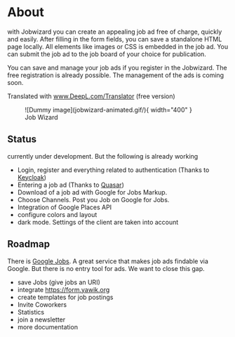 # About

with Jobwizard you can create an appealing job ad free of charge, quickly and easily. After filling in the form fields, you can save a standalone HTML page locally. All elements like images or CSS is embedded in the job ad. You can submit the job ad to the job board of your choice for publication.

You can save and manage your job ads if you register in the Jobwizard. The free registration is already possible.
The management of the ads is coming soon.

Translated with www.DeepL.com/Translator (free version)

<figure markdown>
  ![Dummy image](jobwizard-animated.gif/){ width="400" }
  <figcaption>Job Wizard</figcaption>
</figure>

## Status

currently under development. But the following is already working

* Login, register and everything related to authentication (Thanks to [Keycloak](https://www.keycloak.org/))
* Entering a job ad (Thanks to [Quasar](https://quasar.dev))
* Download of a job ad with Google for Jobs Markup.
* Choose Channels. Post you Job on Google for Jobs.
* Integration of Google Places API
* configure colors and layout
* dark mode. Settings of the client are taken into account 

## Roadmap

There is [Google Jobs](https://de.wikipedia.org/wiki/Google_for_Jobs). A great service that makes job ads findable via Google. But there is no entry tool for ads. We want to close this gap.

* save Jobs (give jobs an URI)
* integrate https://form.yawik.org
* create templates for job postings
* Invite Coworkers
* Statistics
* join a newsletter
* more documentation


